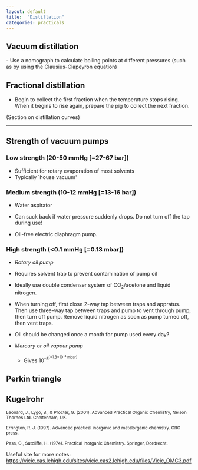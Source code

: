 ```yaml
---
layout: default
title:  "Distillation"
categories: practicals
---
```


## Vacuum distillation

<div class="tip">
- Use a nomograph to calculate boiling points at different pressures (such as by using the Clausius-Clapeyron equation)

</div>

## Fractional distillation

- Begin to collect the first fraction when the temperature stops rising. When it begins to rise again, prepare the pig to collect the next fraction.

(Section on distillation curves)

---

## Strength of vacuum pumps

### Low strength (20-50 mmHg [=27-67 bar])

- Sufficient for rotary evaporation of most solvents
- Typically `house vacuum'


### Medium strength (10-12 mmHg [=13-16 bar])

- Water aspirator
- Can suck back if water pressure suddenly drops. Do not turn off the tap during use!

- Oil-free electric diaphragm pump. 

### High strength (<0.1 mmHg [=0.13 mbar])

- _Rotary oil pump_
- Requires solvent trap to prevent contamination of pump oil
- Ideally use double condenser system of CO<sub>2</sub>/acetone and liquid nitrogen. 
- When turning off, first close 2-way tap between traps and appratus. Then use three-way tap between traps and pump to vent through pump, then turn off pump. Remove liquid nitrogen as soon as pump turned off, then vent traps. 

- Oil should be changed once a month for pump used every day?

- _Mercury or oil vapour pump_
    - Gives 10<sup>-5<sup>[=1.3×10<sup>-4</sup> mbar]


## Perkin triangle


## Kugelrohr


<sup>Leonard, J., Lygo, B., & Procter, G. (2001). Advanced Practical Organic Chemistry, Nelson Thornes Ltd. Cheltenham, UK.</sup>


<sup>Errington, R. J. (1997). Advanced practical inorganic and metalorganic chemistry. CRC press.</sup>





<sup>Pass, G., Sutcliffe, H. (1974). Practical Inorganic Chemistry. Springer, Dordrecht.</sup>


Useful site for more notes: https://vicic.cas.lehigh.edu/sites/vicic.cas2.lehigh.edu/files/Vicic_OMC3.pdf